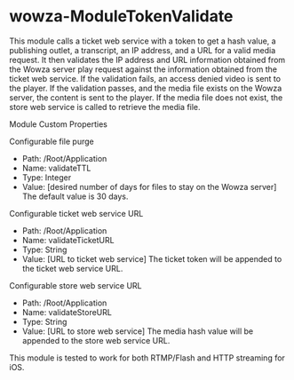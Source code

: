 # wowza-ModuleTokenValidate

This module calls a ticket web service with a token to get a hash value, a publishing outlet, a transcript, an IP address, and a URL for a valid media request. 
It then validates the IP address and URL information obtained from the Wowza server play request against the information obtained from the ticket web service.
If the validation fails, an access denied video is sent to the player.
If the validation passes, and the media file exists on the Wowza server, the content is sent to the player.
If the media file does not exist, the store web service is called to retrieve the media file.

Module Custom Properties

Configurable file purge
* Path: /Root/Application
* Name: validateTTL
* Type: Integer
* Value: [desired number of days for files to stay on the Wowza server]
The default value is 30 days.

Configurable ticket web service URL
* Path: /Root/Application
* Name: validateTicketURL
* Type: String
* Value: [URL to ticket web service]
The ticket token will be appended to the ticket web service URL.

Configurable store web service URL
* Path: /Root/Application
* Name: validateStoreURL
* Type: String
* Value: [URL to store web service]
The media hash value will be appended to the store web service URL.

This module is tested to work for both RTMP/Flash and HTTP streaming for iOS.